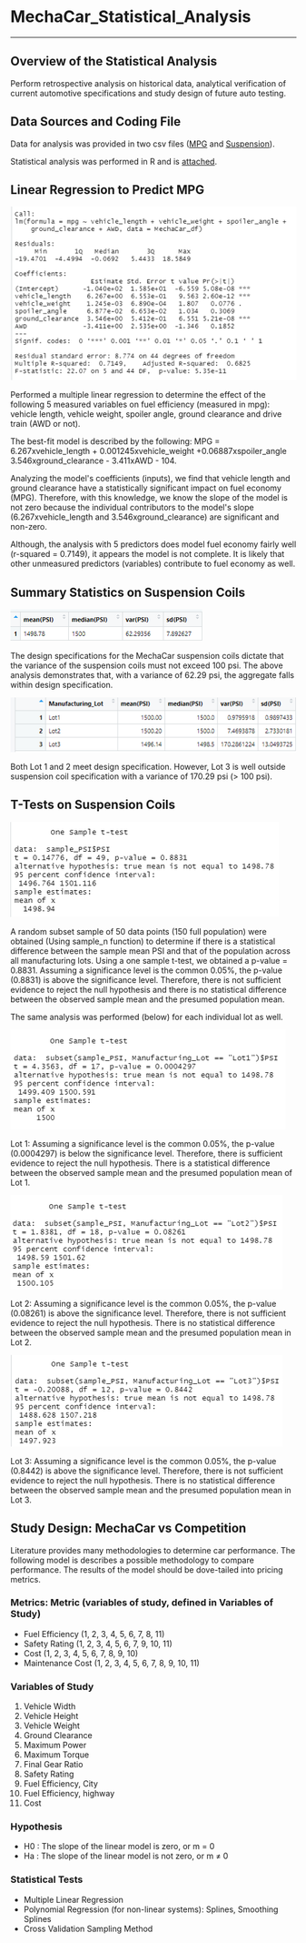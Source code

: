 # MechaCar_Statistical_Analysis
----------------------------------------------------------------------------------

## Overview of the Statistical Analysis 
Perform retrospective analysis on historical data, analytical verification of current automotive specifications and study design of future auto testing.  

## Data Sources and Coding File
Data for analysis was provided in two csv files ([MPG](MechaCar_mpg.csv) and [Suspension](Suspension_Coil.csv)).  

Statistical analysis was performed in R and is [attached](MechaCarChallenge.R).  

## Linear Regression to Predict MPG

![Fig_1](MechaCar_Statistical_Analysis/Screenshots/Linear_Regression_MPG.PNG)

Performed a multiple linear regression to determine the effect of the following 5 measured variables on fuel efficiency (measured in mpg): vehicle length, vehicle weight, spoiler angle, ground clearance and drive train (AWD or not).  

The best-fit model is described by the following:  MPG = 6.267xvehicle_length + 0.001245xvehicle_weight +0.06887xspoiler_angle 3.546xground_clearance - 3.411xAWD - 104.

Analyzing the model's coefficients (inputs), we find that vehicle length and ground clearance have a statistically significant impact on fuel economy (MPG).  Therefore, with this knowledge, we know the slope of the model is not zero because the individual contributors to the model's slope (6.267xvehicle_length and 3.546xground_clearance) are significant and non-zero.  

Although, the analysis with 5 predictors does model fuel economy fairly well (r-squared = 0.7149), it appears the model is not complete.  It is likely that other unmeasured predictors (variables) contribute to fuel economy as well.  

## Summary Statistics on Suspension Coils

![Fig_2](MechaCar_Statistical_Analysis/Screenshots/Suspension_central_tendancy.PNG)

The design specifications for the MechaCar suspension coils dictate that the variance of the suspension coils must not exceed 100 psi. The above analysis demonstrates that, with a variance of 62.29 psi, the aggregate falls within design specification.  


![Fig_3](MechaCar_Statistical_Analysis/Screenshots/Suspension_by_Lot.PNG)

Both Lot 1 and 2 meet design specification.  However, Lot 3 is well outside suspension coil specification with a variance of 170.29 psi (> 100 psi).  

## T-Tests on Suspension Coils

![Fig_4](MechaCar_Statistical_Analysis/Screenshots/ttest_PSI_allLots.PNG)

A random subset sample of 50 data points (150 full population) were obtained (Using sample_n function) to determine if there is a statistical difference between the sample mean PSI and that of the population across all manufacturing lots.  Using a one sample t-test, we obtained a p-value = 0.8831.  Assuming a significance level is the common 0.05%, the p-value (0.8831) is above the significance level.  Therefore, there is not sufficient evidence to reject the null hypothesis and there is no statistical difference between the observed sample mean and the presumed population mean.  

The same analysis was performed (below) for each individual lot as well.  

![Fig_5](MechaCar_Statistical_Analysis/Screenshots/ttest_PSI_Lot1.PNG)

Lot 1:  Assuming a significance level is the common 0.05%, the p-value (0.0004297)  is below the significance level.  Therefore, there is sufficient evidence to reject the null hypothesis. There is a statistical difference between the observed sample mean and the presumed population mean of Lot 1.  


![Fig_6](MechaCar_Statistical_Analysis/Screenshots/ttest_PSI_Lot2.PNG)

Lot 2:  Assuming a significance level is the common 0.05%, the p-value (0.08261) is above the significance level.  Therefore, there is not sufficient evidence to reject the null hypothesis.  There is no statistical difference between the observed sample mean and the presumed population mean in Lot 2.  


![Fig_7](MechaCar_Statistical_Analysis/Screenshots/ttest_PSI_Lot3.PNG)

Lot 3:  Assuming a significance level is the common 0.05%, the p-value (0.8442) is above the significance level.  Therefore, there is not sufficient evidence to reject the null hypothesis.  There is no statistical difference between the observed sample mean and the presumed population mean in Lot 3.  

## Study Design: MechaCar vs Competition

Literature provides many methodologies to determine car performance.  The following model is describes a possible methodology to compare performance. The results of the model should be dove-tailed into pricing metrics.  

### Metrics: Metric (variables of study, defined in Variables of Study)
- Fuel Efficiency (1, 2, 3, 4, 5, 6, 7, 8, 11)
- Safety Rating (1, 2, 3, 4, 5, 6, 7, 9, 10, 11)
- Cost (1, 2, 3, 4, 5, 6, 7, 8, 9, 10)
- Maintenance Cost (1, 2, 3, 4, 5, 6, 7, 8, 9, 10, 11)

### Variables of Study
1. Vehicle Width
2. Vehicle Height
3. Vehicle Weight
4. Ground Clearance
5. Maximum Power
6. Maximum Torque
7. Final Gear Ratio
8. Safety Rating
9. Fuel Efficiency, City
10. Fuel Efficiency, highway
11. Cost

### Hypothesis
- H0 : The slope of the linear model is zero, or m = 0
- Ha : The slope of the linear model is not zero, or m ≠ 0

### Statistical Tests
- Multiple Linear Regression
- Polynomial Regression (for non-linear systems): Splines, Smoothing Splines
- Cross Validation Sampling Method




